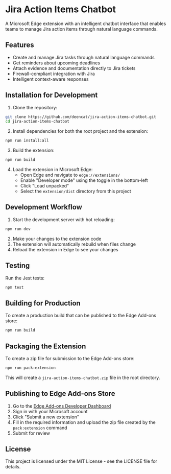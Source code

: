 # Jira Action Items Chatbot

A Microsoft Edge extension with an intelligent chatbot interface that enables teams to manage Jira action items through natural language commands.

## Features

- Create and manage Jira tasks through natural language commands
- Get reminders about upcoming deadlines
- Attach evidence and documentation directly to Jira tickets
- Firewall-compliant integration with Jira
- Intelligent context-aware responses

## Installation for Development

1. Clone the repository:
```bash
git clone https://github.com/deencat/jira-action-items-chatbot.git
cd jira-action-items-chatbot
```

2. Install dependencies for both the root project and the extension:
```bash
npm run install:all
```

3. Build the extension:
```bash
npm run build
```

4. Load the extension in Microsoft Edge:
   - Open Edge and navigate to `edge://extensions/`
   - Enable "Developer mode" using the toggle in the bottom-left
   - Click "Load unpacked"
   - Select the `extension/dist` directory from this project

## Development Workflow

1. Start the development server with hot reloading:
```bash
npm run dev
```

2. Make your changes to the extension code
3. The extension will automatically rebuild when files change
4. Reload the extension in Edge to see your changes

## Testing

Run the Jest tests:
```bash
npm test
```

## Building for Production

To create a production build that can be published to the Edge Add-ons store:

```bash
npm run build
```

## Packaging the Extension

To create a zip file for submission to the Edge Add-ons store:

```bash
npm run pack:extension
```

This will create a `jira-action-items-chatbot.zip` file in the root directory.

## Publishing to Edge Add-ons Store

1. Go to the [Edge Add-ons Developer Dashboard](https://partner.microsoft.com/en-us/dashboard/microsoftedge/overview)
2. Sign in with your Microsoft account
3. Click "Submit a new extension"
4. Fill in the required information and upload the zip file created by the `pack:extension` command
5. Submit for review

## License

This project is licensed under the MIT License - see the LICENSE file for details. 